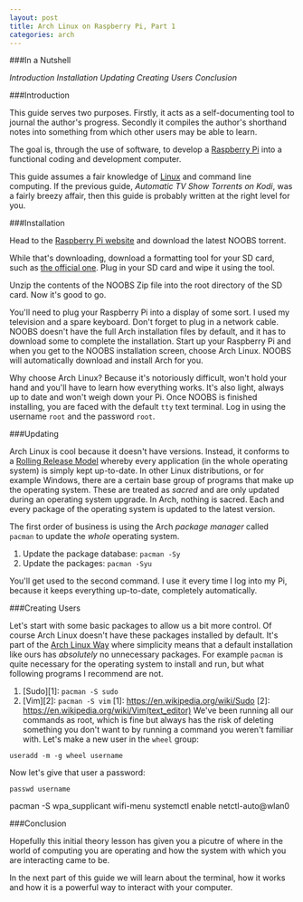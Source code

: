 ```yaml
---
layout: post
title: Arch Linux on Raspberry Pi, Part 1
categories: arch
---
```


###In a Nutshell

_Introduction_
_Installation_
_Updating_
_Creating Users_
_Conclusion_

###Introduction

This guide serves two purposes. Firstly, it acts as a self-documenting tool to journal the author's progress. Secondly it compiles the author's shorthand notes into something from which other users may be able to learn.

The goal is, through the use of software, to develop a [Raspberry Pi](http://www.raspberrypi.org/) into a functional coding and development computer.

This guide assumes a fair knowledge of [Linux](http://en.wikipedia.org/wiki/Linux) and command line computing. If the previous guide, _Automatic TV Show Torrents on Kodi_, was a fairly breezy affair, then this guide is probably written at the right level for you.

###Installation

Head to the [Raspberry Pi website](http://www.raspberrypi.org/downloads/) and download the latest NOOBS torrent.

While that's downloading, download a formatting tool for your SD card, such as [the official one](https://www.sdcard.org/downloads/formatter_4/). Plug in your SD card and wipe it using the tool.

Unzip the contents of the NOOBS Zip file into the root directory of the SD card. Now it's good to go.

You'll need to plug your Raspberry Pi into a display of some sort. I used my television and a spare keyboard. Don't forget to plug in a network cable. NOOBS doesn't have the full Arch installation files by default, and it has to download some to complete the installation. Start up your Raspberry Pi and when you get to the NOOBS installation screen, choose Arch Linux. NOOBS will automatically download and install Arch for you.

Why choose Arch Linux? Because it's notoriously difficult, won't hold your hand and you'll have to learn how everything works. It's also light, always up to date and won't weigh down your Pi. Once NOOBS is finished installing, you are faced with the default `tty` text terminal. Log in using the username `root` and the password `root`.

###Updating

Arch Linux is cool because it doesn't have versions. Instead, it conforms to a [Rolling Release Model](http://en.wikipedia.org/wiki/Rolling_release) whereby every application (in the whole operating system) is simply kept up-to-date. In other Linux distributions, or for example Windows, there are a certain base group of programs that make up the operating system. These are treated as _sacred_ and are only updated during an operating system upgrade. In Arch, nothing is sacred. Each and every package of the operating system is updated to the latest version.

The first order of business is using the Arch _package manager_ called `pacman` to update the _whole_ operating system.

1.  Update the package database: `pacman -Sy`
2.  Update the packages: `pacman -Syu`

You'll get used to the second command. I use it every time I log into my Pi, because it keeps everything up-to-date, completely automatically.

###Creating Users

Let's start with some basic packages to allow us a bit more control. Of course Arch Linux doesn't have these packages installed by default. It's part of the [Arch Linux Way](https://wiki.archlinux.org/index.php/Arch_Linux) where simplicity means that a default installation like ours has _absolutely_ no unnecessary packages. For example `pacman` is quite necessary for the operating system to install and run, but what following programs I recommend are not.

1.  [Sudo][1]: `pacman -S sudo`
2.  [Vim][2]: `pacman -S vim`
  [1]: https://en.wikipedia.org/wiki/Sudo
  [2]: https://en.wikipedia.org/wiki/Vim(text_editor)
We've been running all our commands as root, which is fine but always has the risk of deleting something you don't want to by running a command you weren't familiar with. Let's make a new user in the `wheel` group:

`useradd -m -g wheel username`

Now let's give that user a password:

`passwd username`



pacman -S wpa_supplicant
wifi-menu
systemctl enable netctl-auto@wlan0



###Conclusion

Hopefully this initial theory lesson has given you a picutre of where in the world of computing you are operating and how the system with which you are interacting came to be.

In the next part of this guide we will learn about the terminal, how it works and how it is a powerful way to interact with your computer.
